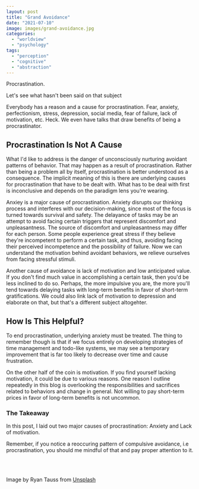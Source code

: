 ```yaml
---
layout: post
title: "Grand Avoidance"
date: "2021-07-10"
image: images/grand-avoidance.jpg
categories: 
  - "worldview"
  - "psychology"
tags:
  - "perception"
  - "cognitive"
  - "abstraction"
---
```


Procrastination.

Let's see what hasn't been said on that subject

Everybody has a reason and a cause for procrastination.
Fear, anxiety, perfectionism, stress, depression, social media, fear of failure, lack of motivation, etc. 
Heck. We even have talks that draw benefits of being a procrastinator.

## Procrastination Is Not A Cause
What I'd like to address is the danger of unconsciously nurturing avoidant patterns of behavior. That may happen as a result of procrastination. Rather than being a problem all by itself, procrastination is better understood as a consequence. The implicit meaning of this is there are underlying causes for procrastination that have to be dealt with. What has to be deal with first is inconclusive and depends on the paradigm lens you're wearing.

Anxiey is a major cause of procrastination. Anxiety disrupts our thinking process and interferes with our decision-making, since most of the focus is turned towards survival and safety. The delayance of tasks may be an attempt to avoid facing certain triggers that represent discomfort and unpleasantness. The source of discomfort and unpleasantness may differ for each person. Some people experience great stress if they believe they're incompetent to perform a certain task, and thus, avoiding facing their perceived incompetence and the possibility of failure. Now we can understand the motivation behind avoidant behaviors, we relieve ourselves from facing stressful stimuli.

Another cause of avoidance is lack of motivation and low anticipated value. If you don't find much value in accomplishing a certain task, then you'd be less inclined to do so. Perhaps, the more impulsive you are, the more you'll tend towards delaying tasks with long-term benefits in favor of short-term gratifications. We could also link lack of motivation to depression and elaborate on that, but that's a different subject altogehter.

## How Is This Helpful?
To end procrastination, underlying anxiety must be treated. The thing to remember though is that if we focus entirely on developing strategies of time management and todo-like systems, we may see a temporary improvement that is far too likely to decrease over time and cause frustration.

On the other half of the coin is motivation. If you find yourself lacking motivation, it could be due to various reasons. One reason I outline repeatedly in this blog is overlooking the responsibilities and sacrifices related to behaviors and change in general. Not willing to pay short-term prices in favor of long-term benefits is not uncommon.

### The Takeaway
In this post, I laid out two major causes of procrastination: Anxiety and Lack of motivation.

Remember, if you notice a reoccuring pattern of compulsive avoidance, i.e procrastination, you should me mindful of that and pay proper attention to it.

<br />
<br />

Image by Ryan Tauss from [Unsplash](https://unsplash.com/photos/jVwb9LjxJ08)
